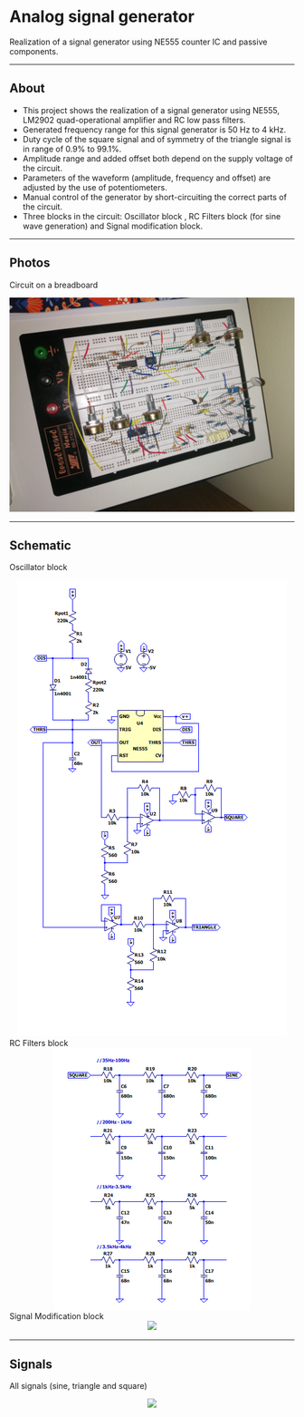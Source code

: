 # Analog signal generator
Realization of a signal generator using NE555 counter IC and passive components.

---
## About
- This project shows the realization of a signal generator using NE555, LM2902 quad-operational amplifier and RC low pass filters.
- Generated frequency range for this signal generator is 50 Hz to 4 kHz.
- Duty cycle of the square signal and of symmetry of the triangle signal is in range of 0.9% to 99.1%.
- Amplitude range and added offset both depend on the supply voltage of the circuit.
- Parameters of the waveform (amplitude, frequency and offset) are adjusted by the use of potentiometers.
- Manual control of the generator by short-circuiting the correct parts of the circuit.
- Three blocks in the circuit: Oscillator block , RC Filters block (for sine wave generation) and
Signal modification block.
---
## Photos
Circuit on a breadboard
<div align="center"> <img src="/Images/Circuit/circuit_on_breadboard.jpeg"> </div>

---
## Schematic
Oscillator block
<div align="center"> <img src="/Images/Circuit/oscillator_block.png"> </div>
RC Filters block
<div align="center"> <img src="/Images/Circuit/rc_filters_block.png"> </div>
Signal Modification block
<div align="center"> <img src="/Images/Circuit/signal_modification_block_block.png"> </div>

---
## Signals
All signals (sine, triangle and square)
<div align="center"> <img src="/Images/Oscilloscope signals/square_triangle_sine.png"> </div>
